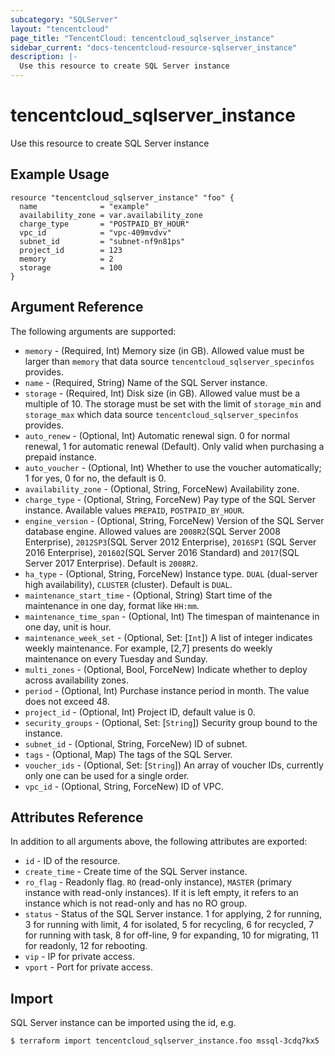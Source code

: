 ```yaml
---
subcategory: "SQLServer"
layout: "tencentcloud"
page_title: "TencentCloud: tencentcloud_sqlserver_instance"
sidebar_current: "docs-tencentcloud-resource-sqlserver_instance"
description: |-
  Use this resource to create SQL Server instance
---
```


# tencentcloud_sqlserver_instance

Use this resource to create SQL Server instance

## Example Usage

```hcl
resource "tencentcloud_sqlserver_instance" "foo" {
  name              = "example"
  availability_zone = var.availability_zone
  charge_type       = "POSTPAID_BY_HOUR"
  vpc_id            = "vpc-409mvdvv"
  subnet_id         = "subnet-nf9n81ps"
  project_id        = 123
  memory            = 2
  storage           = 100
}
```

## Argument Reference

The following arguments are supported:

* `memory` - (Required, Int) Memory size (in GB). Allowed value must be larger than `memory` that data source `tencentcloud_sqlserver_specinfos` provides.
* `name` - (Required, String) Name of the SQL Server instance.
* `storage` - (Required, Int) Disk size (in GB). Allowed value must be a multiple of 10. The storage must be set with the limit of `storage_min` and `storage_max` which data source `tencentcloud_sqlserver_specinfos` provides.
* `auto_renew` - (Optional, Int) Automatic renewal sign. 0 for normal renewal, 1 for automatic renewal (Default). Only valid when purchasing a prepaid instance.
* `auto_voucher` - (Optional, Int) Whether to use the voucher automatically; 1 for yes, 0 for no, the default is 0.
* `availability_zone` - (Optional, String, ForceNew) Availability zone.
* `charge_type` - (Optional, String, ForceNew) Pay type of the SQL Server instance. Available values `PREPAID`, `POSTPAID_BY_HOUR`.
* `engine_version` - (Optional, String, ForceNew) Version of the SQL Server database engine. Allowed values are `2008R2`(SQL Server 2008 Enterprise), `2012SP3`(SQL Server 2012 Enterprise), `2016SP1` (SQL Server 2016 Enterprise), `201602`(SQL Server 2016 Standard) and `2017`(SQL Server 2017 Enterprise). Default is `2008R2`.
* `ha_type` - (Optional, String, ForceNew) Instance type. `DUAL` (dual-server high availability), `CLUSTER` (cluster). Default is `DUAL`.
* `maintenance_start_time` - (Optional, String) Start time of the maintenance in one day, format like `HH:mm`.
* `maintenance_time_span` - (Optional, Int) The timespan of maintenance in one day, unit is hour.
* `maintenance_week_set` - (Optional, Set: [`Int`]) A list of integer indicates weekly maintenance. For example, [2,7] presents do weekly maintenance on every Tuesday and Sunday.
* `multi_zones` - (Optional, Bool, ForceNew) Indicate whether to deploy across availability zones.
* `period` - (Optional, Int) Purchase instance period in month. The value does not exceed 48.
* `project_id` - (Optional, Int) Project ID, default value is 0.
* `security_groups` - (Optional, Set: [`String`]) Security group bound to the instance.
* `subnet_id` - (Optional, String, ForceNew) ID of subnet.
* `tags` - (Optional, Map) The tags of the SQL Server.
* `voucher_ids` - (Optional, Set: [`String`]) An array of voucher IDs, currently only one can be used for a single order.
* `vpc_id` - (Optional, String, ForceNew) ID of VPC.

## Attributes Reference

In addition to all arguments above, the following attributes are exported:

* `id` - ID of the resource.
* `create_time` - Create time of the SQL Server instance.
* `ro_flag` - Readonly flag. `RO` (read-only instance), `MASTER` (primary instance with read-only instances). If it is left empty, it refers to an instance which is not read-only and has no RO group.
* `status` - Status of the SQL Server instance. 1 for applying, 2 for running, 3 for running with limit, 4 for isolated, 5 for recycling, 6 for recycled, 7 for running with task, 8 for off-line, 9 for expanding, 10 for migrating, 11 for readonly, 12 for rebooting.
* `vip` - IP for private access.
* `vport` - Port for private access.


## Import

SQL Server instance can be imported using the id, e.g.

```
$ terraform import tencentcloud_sqlserver_instance.foo mssql-3cdq7kx5
```

